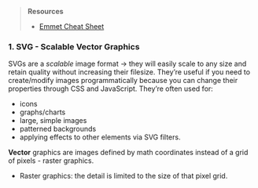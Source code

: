 > **Resources**
> - [Emmet Cheat Sheet](https://docs.emmet.io/cheat-sheet/)
### 1. SVG - Scalable Vector Graphics
SVGs are a _scalable_ image format → they will easily scale to any size and retain quality without increasing their filesize. They’re useful if you need to create/modify images programmatically because you can change their properties through CSS and JavaScript. They’re often used for: 
* icons
* graphs/charts
* large, simple images
* patterned backgrounds
* applying effects to other elements via SVG filters. 

**Vector** graphics are images defined by math coordinates instead of a grid of pixels - raster graphics.
* Raster graphics: the detail is limited to the size of that pixel grid. 


